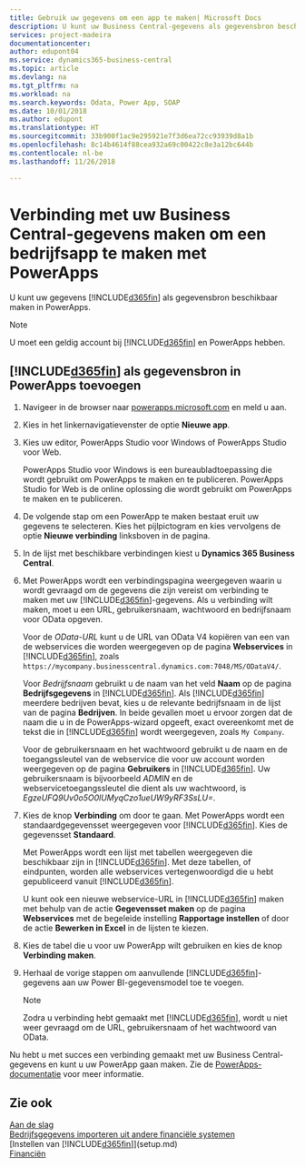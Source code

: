 ```yaml
---
title: Gebruik uw gegevens om een app te maken| Microsoft Docs
description: U kunt uw Business Central-gegevens als gegevensbron beschikbaar maken en een OData-URL van uw webservices opgeven om een bedrijfsapp te maken met PowerApps.
services: project-madeira
documentationcenter: 
author: edupont04
ms.service: dynamics365-business-central
ms.topic: article
ms.devlang: na
ms.tgt_pltfrm: na
ms.workload: na
ms.search.keywords: Odata, Power App, SOAP
ms.date: 10/01/2018
ms.author: edupont
ms.translationtype: HT
ms.sourcegitcommit: 33b900f1ac9e295921e7f3d6ea72cc93939d8a1b
ms.openlocfilehash: 8c14b4614f88cea932a69c00422c8e3a12bc644b
ms.contentlocale: nl-be
ms.lasthandoff: 11/26/2018

---
```

# <a name="connecting-to-your-business-central-data-to-build-a-business-app-using-powerapps"></a>Verbinding met uw Business Central-gegevens maken om een bedrijfsapp te maken met PowerApps
U kunt uw gegevens [!INCLUDE[d365fin](includes/d365fin_md.md)] als gegevensbron beschikbaar maken in PowerApps.  

> [!NOTE]  
>   U moet een geldig account bij [!INCLUDE[d365fin](includes/d365fin_md.md)] en PowerApps hebben.  

## <a name="to-add-included365finincludesd365finmdmd-as-a-data-source-in-powerapps"></a>[!INCLUDE[d365fin](includes/d365fin_md.md)] als gegevensbron in PowerApps toevoegen
1. Navigeer in de browser naar [powerapps.microsoft.com](https://powerapps.microsoft.com/en-us/) en meld u aan.
2. Kies in het linkernavigatievenster de optie **Nieuwe app**.
3. Kies uw editor, PowerApps Studio voor Windows of PowerApps Studio voor Web.

   PowerApps Studio voor Windows is een bureaubladtoepassing die wordt gebruikt om PowerApps te maken en te publiceren. PowerApps Studio for Web is de online oplossing die wordt gebruikt om PowerApps te maken en te publiceren.
4. De volgende stap om een PowerApp te maken bestaat eruit uw gegevens te selecteren. Kies het pijlpictogram en kies vervolgens de optie **Nieuwe verbinding** linksboven in de pagina.
5. In de lijst met beschikbare verbindingen kiest u **Dynamics 365 Business Central**.
6. Met PowerApps wordt een verbindingspagina weergegeven waarin u wordt gevraagd om de gegevens die zijn vereist om verbinding te maken met uw [!INCLUDE[d365fin](includes/d365fin_md.md)]-gegevens. Als u verbinding wilt maken, moet u een URL, gebruikersnaam, wachtwoord en bedrijfsnaam voor OData opgeven.

   Voor de *OData-URL* kunt u de URL van OData V4 kopiëren van een van de webservices die worden weergegeven op de pagina **Webservices** in [!INCLUDE[d365fin](includes/d365fin_md.md)], zoals `https://mycompany.businesscentral.dynamics.com:7048/MS/ODataV4/`.  

   Voor *Bedrijfsnaam* gebruikt u de naam van het veld **Naam** op de pagina **Bedrijfsgegevens** in [!INCLUDE[d365fin](includes/d365fin_md.md)]. Als [!INCLUDE[d365fin](includes/d365fin_md.md)] meerdere bedrijven bevat, kies u de relevante bedrijfsnaam in de lijst van de pagina **Bedrijven**. In beide gevallen moet u ervoor zorgen dat de naam die u in de PowerApps-wizard opgeeft, exact overeenkomt met de tekst die in [!INCLUDE[d365fin](includes/d365fin_md.md)] wordt weergegeven, zoals `My Company`.

   Voor de gebruikersnaam en het wachtwoord gebruikt u de naam en de toegangssleutel van de webservice die voor uw account worden weergegeven op de pagina **Gebruikers** in [!INCLUDE[d365fin](includes/d365fin_md.md)]. Uw gebruikersnaam is bijvoorbeeld *ADMIN* en de webservicetoegangssleutel die dient als uw wachtwoord, is *EgzeUFQ9Uv0o5O0lUMyqCzo1ueUW9yRF3SsLU=*.
7. Kies de knop **Verbinding** om door te gaan. Met PowerApps wordt een standaardgegevensset weergegeven voor [!INCLUDE[d365fin](includes/d365fin_md.md)]. Kies de gegevensset **Standaard**.

   Met PowerApps wordt een lijst met tabellen weergegeven die beschikbaar zijn in [!INCLUDE[d365fin](includes/d365fin_md.md)]. Met deze tabellen, of eindpunten, worden alle webservices vertegenwoordigd die u hebt gepubliceerd vanuit [!INCLUDE[d365fin](includes/d365fin_md.md)].

   U kunt ook een nieuwe webservice-URL in [!INCLUDE[d365fin](includes/d365fin_md.md)] maken met behulp van de actie **Gegevensset maken** op de pagina **Webservices** met de begeleide instelling **Rapportage instellen** of door de actie **Bewerken in Excel** in de lijsten te kiezen.
8. Kies de tabel die u voor uw PowerApp wilt gebruiken en kies de knop **Verbinding maken**.
9. Herhaal de vorige stappen om aanvullende [!INCLUDE[d365fin](includes/d365fin_md.md)]-gegevens aan uw Power BI-gegevensmodel toe te voegen.

   > [!NOTE]  
   >    Zodra u verbinding hebt gemaakt met [!INCLUDE[d365fin](includes/d365fin_md.md)], wordt u niet weer gevraagd om de URL, gebruikersnaam of het wachtwoord van OData.

Nu hebt u met succes een verbinding gemaakt met uw Business Central-gegevens en kunt u uw PowerApp gaan maken. Zie de [PowerApps-documentatie](https://powerapps.microsoft.com/tutorials/getting-started/) voor meer informatie.

## <a name="see-also"></a>Zie ook
[Aan de slag](product-get-started.md)  
[Bedrijfsgegevens importeren uit andere financiële systemen](across-import-data-configuration-packages.md)  
[Instellen van [!INCLUDE[d365fin](includes/d365fin_md.md)]](setup.md)  
[Financiën](finance.md)  

